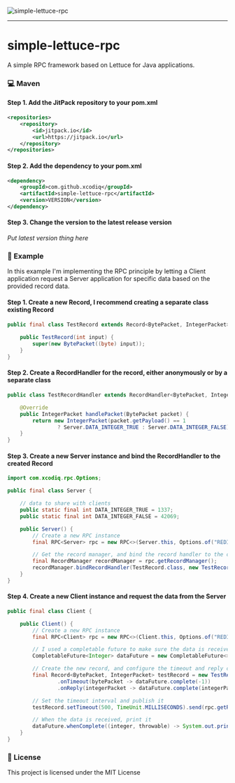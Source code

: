 ![simple-lettuce-rpc](https://thehackernews.com/new-images/img/b/R29vZ2xl/AVvXsEh09KugWf9Nll7KSG7yZBNIvMLXvLKZ92heAygg8X6PYa2oq5Gp7OARqFBSZyMbfZCsrcK9Mh72AhpOgxuEXhmjAynK6iRSEf_xMMAl_T0oqulTMyMrJgAc7PDPFVO0MuKFWRJessc_Iu5-Rm-QSXVXRVTrU_666K232IVvIKEiChh39TVtKy5BnyQY/w0/redis.jpg)

---

# simple-lettuce-rpc

A simple RPC framework based on Lettuce for Java applications.

### 💻 Maven

#### Step 1. Add the JitPack repository to your pom.xml

```xml
<repositories>
    <repository>
        <id>jitpack.io</id>
        <url>https://jitpack.io</url>
    </repository>
</repositories>
```

#### Step 2. Add the dependency to your pom.xml

```xml
<dependency>
    <groupId>com.github.xcodiq</groupId>
    <artifactId>simple-lettuce-rpc</artifactId>
    <version>VERSION</version>
</dependency>
```

#### Step 3. Change the version to the latest release version

*Put latest version thing here*

### 📖 Example

In this example I'm implementing the RPC principle by letting a Client application request a Server application for
specific data based on the provided record data.

#### Step 1. Create a new Record, I recommend creating a separate class existing Record

```java
public final class TestRecord extends Record<BytePacket, IntegerPacket> {
	
	public TestRecord(int input) {
		super(new BytePacket((byte) input));
	}
}
```

#### Step 2. Create a RecordHandler for the record, either anonymously or by a separate class

```java
public class TestRecordHandler extends RecordHandler<BytePacket, IntegerPacket> {

	@Override
	public IntegerPacket handlePacket(BytePacket packet) {
		return new IntegerPacket(packet.getPayload() == 1 
				? Server.DATA_INTEGER_TRUE : Server.DATA_INTEGER_FALSE);
	}
}
```

#### Step 3. Create a new Server instance and bind the RecordHandler to the created Record

```java
import com.xcodiq.rpc.Options;

public final class Server {

	// data to share with clients
	public static final int DATA_INTEGER_TRUE = 1337;
	public static final int DATA_INTEGER_FALSE = 42069;

	public Server() {
		// Create a new RPC instance
		final RPC<Server> rpc = new RPC<>(Server.this, Options.of("REDIS_URI", "TOPIC", "RECORD_PREFIX"));

		// Get the record manager, and bind the record handler to the created record
		final RecordManager recordManager = rpc.getRecordManager();
		recordManager.bindRecordHandler(TestRecord.class, new TestRecordHandler());
	}
}
```

#### Step 4. Create a new Client instance and request the data from the Server

```java
public final class Client {

	public Client() {
		// Create a new RPC instance
		final RPC<Client> rpc = new RPC<>(Client.this, Options.of("REDIS_URI", "TOPIC", "RECORD_PREFIX"));

		// I used a completable future to make sure the data is received before the program continues
		CompletableFuture<Integer> dataFuture = new CompletableFuture<>();

		// Create the new record, and configure the timeout and reply consumers
		final Record<BytePacket, IntegerPacket> testRecord = new TestRecord(0) //<- Input is 0 so Output Should be 42069
				.onTimeout(bytePacket -> dataFuture.complete(-1))
				.onReply(integerPacket -> dataFuture.complete(integerPacket.getPayload()));

		// Set the timeout interval and publish it
		testRecord.setTimeout(500, TimeUnit.MILLISECONDS).send(rpc.getRecordManager());

		// When the data is received, print it
		dataFuture.whenComplete((integer, throwable) -> System.out.println("Received data: " + integer));
	}
}
```

### 📝 License

This project is licensed under the MIT License

